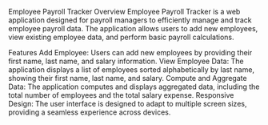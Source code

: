 Employee Payroll Tracker
Overview
Employee Payroll Tracker is a web application designed for payroll managers to efficiently manage and track employee payroll data. The application allows users to add new employees, view existing employee data, and perform basic payroll calculations.

Features
Add Employee: Users can add new employees by providing their first name, last name, and salary information.
View Employee Data: The application displays a list of employees sorted alphabetically by last name, showing their first name, last name, and salary.
Compute and Aggregate Data: The application computes and displays aggregated data, including the total number of employees and the total salary expense.
Responsive Design: The user interface is designed to adapt to multiple screen sizes, providing a seamless experience across devices.
